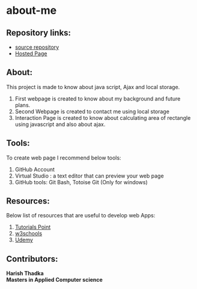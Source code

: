 # about-me
## Repository links:
* [source repository ](https://github.com/harish24680/about-me)
* [Hosted Page](https://harish24680.github.io/about-me/)


## About:

This project is made to know about java script, Ajax and local storage.
1. First webpage is created to know about my background and future plans.
1. Second Webpage is created to contact me using local storage
1. Interaction Page is created to know about calculating area of rectangle using javascript and also about ajax.


## Tools:
To create web page I recommend below tools:  
1. GitHub Account
1. Virtual Studio : a text editor that can preview your web page
1. GitHub tools: Git Bash, Totoise Git (Only for windows)


## Resources:
Below list of resources that are useful to develop web Apps:  
1. [Tutorials Point](https://www.tutorialspoint.com/internet_technologies/websites_development.htm)
1. [w3schools](https://www.w3schools.com/whatis/)
1. [Udemy](https://www.udemy.com/course/python-and-django-full-stack-web-developer-bootcamp/)


## Contributors:
**Harish Thadka  
Masters in Applied Computer science**  
